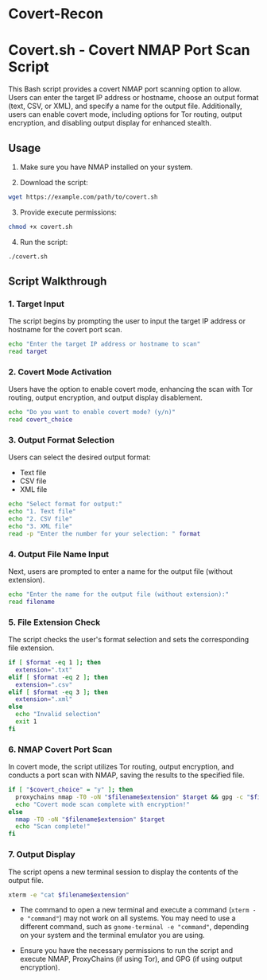 # Covert-Recon

# Covert.sh - Covert NMAP Port Scan Script

This Bash script provides a covert NMAP port scanning option to allow. Users can enter the target IP address or hostname, choose an output format (text, CSV, or XML), and specify a name for the output file. Additionally, users can enable covert mode, including options for Tor routing, output encryption, and disabling output display for enhanced stealth.

## Usage

1. Make sure you have NMAP installed on your system.

2. Download the script:

```bash
wget https://example.com/path/to/covert.sh
```

3. Provide execute permissions:

```bash
chmod +x covert.sh
```

4. Run the script:

```bash
./covert.sh
```

## Script Walkthrough

### 1. Target Input

The script begins by prompting the user to input the target IP address or hostname for the covert port scan.

```bash
echo "Enter the target IP address or hostname to scan"
read target
```

### 2. Covert Mode Activation

Users have the option to enable covert mode, enhancing the scan with Tor routing, output encryption, and output display disablement.

```bash
echo "Do you want to enable covert mode? (y/n)"
read covert_choice
```

### 3. Output Format Selection

Users can select the desired output format:

- Text file
- CSV file
- XML file

```bash
echo "Select format for output:"
echo "1. Text file"
echo "2. CSV file"
echo "3. XML file"
read -p "Enter the number for your selection: " format
```

### 4. Output File Name Input

Next, users are prompted to enter a name for the output file (without extension).

```bash
echo "Enter the name for the output file (without extension):"
read filename
```

### 5. File Extension Check

The script checks the user's format selection and sets the corresponding file extension.

```bash
if [ $format -eq 1 ]; then
  extension=".txt"
elif [ $format -eq 2 ]; then
  extension=".csv"
elif [ $format -eq 3 ]; then
  extension=".xml"
else
  echo "Invalid selection"
  exit 1
fi
```

### 6. NMAP Covert Port Scan

In covert mode, the script utilizes Tor routing, output encryption, and conducts a port scan with NMAP, saving the results to the specified file.

```bash
if [ "$covert_choice" = "y" ]; then
  proxychains nmap -T0 -oN "$filename$extension" $target && gpg -c "$filename$extension"
  echo "Covert mode scan complete with encryption!"
else
  nmap -T0 -oN "$filename$extension" $target
  echo "Scan complete!"
fi
```

### 7. Output Display

The script opens a new terminal session to display the contents of the output file.

```bash
xterm -e "cat $filename$extension"
```


- The command to open a new terminal and execute a command (`xterm -e "command"`) may not work on all systems. You may need to use a different command, such as `gnome-terminal -e "command"`, depending on your system and the terminal emulator you are using.

- Ensure you have the necessary permissions to run the script and execute NMAP, ProxyChains (if using Tor), and GPG (if using output encryption).

